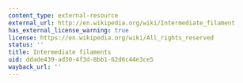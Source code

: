 ```yaml
---
content_type: external-resource
external_url: http://en.wikipedia.org/wiki/Intermediate_filament
has_external_license_warning: true
license: https://en.wikipedia.org/wiki/All_rights_reserved
status: ''
title: Intermediate filaments
uid: ddade439-ad30-4f3d-8bb1-62d6c44e3ce5
wayback_url: ''
---
```

